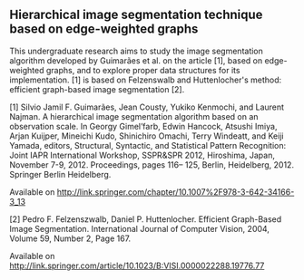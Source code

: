 ## Hierarchical image segmentation technique based on edge-weighted graphs

This undergraduate research aims to study the image segmentation algorithm developed by Guimarães et al. on the article [1], based on edge-weighted graphs, and to explore proper data structures for its implementation. [1] is based on Felzenswalb and Huttenlocher's method: efficient graph-based image segmentation [2].

[1] Silvio Jamil F. Guimarães, Jean Cousty, Yukiko Kenmochi, and Laurent Najman. A hierarchical image segmentation algorithm based on an observation scale. In Georgy Gimel’farb, Edwin Hancock, Atsushi Imiya, Arjan Kuijper, Mineichi Kudo, Shinichiro Omachi, Terry Windeatt, and Keiji Yamada, editors, Structural, Syntactic, and Statistical Pattern Recognition: Joint IAPR International Workshop, SSPR&SPR 2012, Hiroshima, Japan, November 7-9, 2012. Proceedings, pages 116– 125, Berlin, Heidelberg, 2012. Springer Berlin Heidelberg.

Available on http://link.springer.com/chapter/10.1007%2F978-3-642-34166-3_13

[2] Pedro F. Felzenszwalb, Daniel P. Huttenlocher. Efficient Graph-Based Image Segmentation. International Journal of Computer Vision, 2004, Volume 59, Number 2, Page 167.

Available on http://link.springer.com/article/10.1023/B:VISI.0000022288.19776.77

